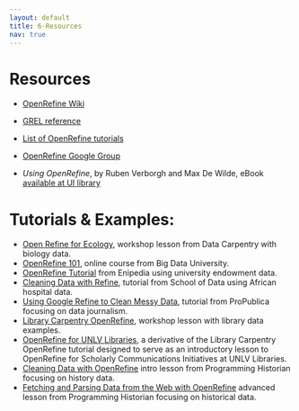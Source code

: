```yaml
---
layout: default
title: 6-Resources
nav: true
---
```


# Resources

- [OpenRefine Wiki](https://github.com/OpenRefine/OpenRefine/wiki)
- [GREL reference](https://github.com/OpenRefine/OpenRefine/wiki/General-Refine-Expression-Language)
- [List of OpenRefine tutorials](https://github.com/OpenRefine/OpenRefine/wiki/External-Resources)
- [OpenRefine Google Group](http://groups.google.com/d/forum/openrefine)

- *Using OpenRefine*, by Ruben Verborgh and Max De Wilde, eBook [available at UI library](https://alliance-primo.hosted.exlibrisgroup.com/primo-explore/fulldisplay?docid=TN_eblEBL1389316&context=PC&vid=UID&search_scope=everything&tab=everything&lang=en_US)

# Tutorials & Examples:

- [Open Refine for Ecology](http://www.datacarpentry.org/OpenRefine-ecology-lesson/), workshop lesson from Data Carpentry with biology data.
- [OpenRefine 101](https://bigdatauniversity.com/courses/introduction-to-openrefine/), online course from Big Data University.
- [OpenRefine Tutorial](http://enipedia.tudelft.nl/wiki/OpenRefine_Tutorial) from Enipedia using university endowment data.
- [Cleaning Data with Refine](http://schoolofdata.org/handbook/recipes/cleaning-data-with-refine/), tutorial from School of Data using African hospital data.
- [Using Google Refine to Clean Messy Data](https://www.propublica.org/nerds/item/using-google-refine-for-data-cleaning), tutorial from ProPublica focusing on data journalism.
- [Library Carpentry OpenRefine](https://librarycarpentry.github.io/lc-open-refine/), workshop lesson with library data examples.
- [OpenRefine for UNLV Libraries](https://geokels.github.io/OpenRefine-UNLV-Libraries/), a derivative of the Library Carpentry OpenRefine tutorial designed to serve as an introductory lesson to OpenRefine for Scholarly Communications Initiatives at UNLV Libraries.
- [Cleaning Data with OpenRefine](http://programminghistorian.org/lessons/cleaning-data-with-openrefine) intro lesson from Programming Historian focusing on history data.
- [Fetching and Parsing Data from the Web with OpenRefine](https://programminghistorian.org/lessons/fetch-and-parse-data-with-openrefine) advanced lesson from Programming Historian focusing on historical data.
